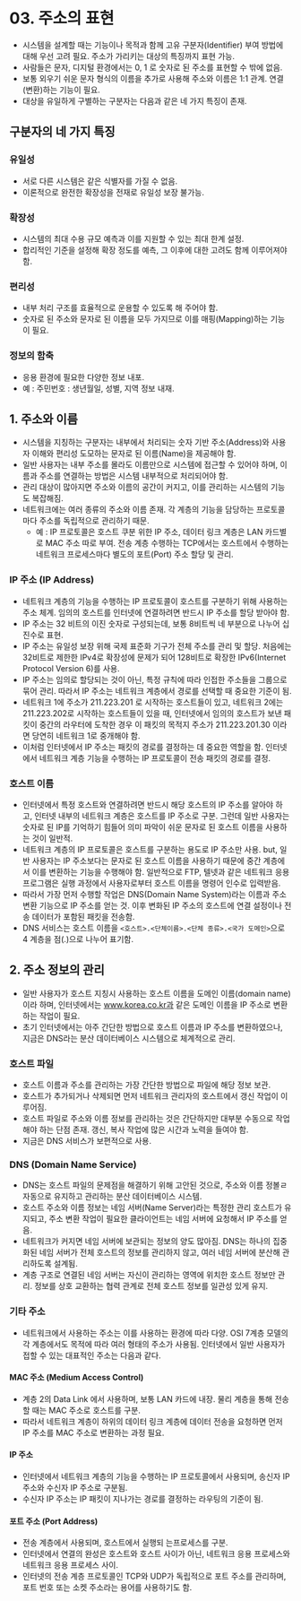 # 03. 주소의 표현
- 시스템을 설계할 때는 기능이나 목적과 함께 고유 구분자(Identifier) 부여 방법에 대해 우선 고려 필요. 주소가 가리키는 대상의 특징까지 표현 가능. 
- 사람들은 문자, 디지털 환경에서는 0, 1 로 숫자로 된 주소를 표현할 수 밖에 없음.
- 보통 외우기 쉬운 문자 형식의 이름을 추가로 사용해 주소와 이름은 1:1 관계. 연결(변환)하는 기능이 필요. 
- 대상을 유일하게 구별하는 구분자는 다음과 같은 네 가지 특징이 존재.

## 구분자의 네 가지 특징
### 유일성
- 서로 다른 시스템은 같은 식별자를 가질 수 없음.
- 이론적으로 완전한 확장성을 전재로 유일성 보장 불가능.

### 확장성
- 시스템의 최대 수용 규모 예측과 이를 지원할 수 있는 최대 한계 설정.
- 합리적인 기준을 설정해 확장 정도를 예측, 그 이후에 대한 고려도 함께 이루어져야 함.

### 편리성
- 내부 처리 구조를 효율적으로 운용할 수 있도록 해 주어야 함.
- 숫자로 된 주소와 문자로 된 이름을 모두 가지므로 이를 매핑(Mapping)하는 기능이 필요.

### 정보의 함축
- 응용 환경에 필요한 다양한 정보 내포.
- 예 : 주민번호 : 생년월일, 성별, 지역 정보 내재.

## 1. 주소와 이름
- 시스템을 지칭하는 구분자는 내부에서 처리되는 숫자 기반 주소(Address)와 사용자 이해와 편리성 도모하는 문자로 된 이름(Name)을 제공해야 함.
- 일반 사용자는 내부 주소를 몰라도 이름만으로 시스템에 접근할 수 있어야 하며, 이름과 주소를 연결하는 방법은 시스템 내부적으로 처리되어야 함.
- 관리 대상이 많아지면 주소와 이름의 공간이 커지고, 이를 관리하는 시스템의 기능도 복잡해짐.
- 네트워크에는 여러 종류의 주소와 이름 존재. 각 계층의 기능을 담당하는 프로토콜마다 주소를 독립적으로 관리하기 때문.
  - 예 : IP 프로토콜은 호스트 쿠분 위한 IP 주소, 데이터 링크 계층은 LAN 카드별로 MAC 주소 따로 부여. 전송 계층 수행하는 TCP에서는 호스트에서
        수행하는 네트워크 프로세스마다 별도의 포트(Port) 주소 할당 및 관리.

### IP 주소 (IP Address)
- 네트워크 계층의 기능을 수행하는 IP 프로토콜이 호스트를 구분하기 위해 사용하는 주소 체계. 임의의 호스트를 인터넷에 연결하려면 반드시 IP 주소를 할당
받아야 함.
- IP 주소는 32 비트의 이진 숫자로 구성되는데, 보통 8비트씩 네 부분으로 나누어 십진수로 표현.
- IP 주소는 유일성 보장 위해 국제 표준화 기구가 전체 주소를 관리 및 할당. 처음에는 32비트로 제한한 IPv4로 확장성에 문제가 되어 128비트로 확장한
IPv6(Internet Protocol Version 6)를 사용.
- IP 주소는 임의로 할당되는 것이 아닌, 특정 규칙에 따라 인접한 주소들을 그룹으로 묶어 관리. 따라서 IP 주소는 네트워크 계층에서 경로를 선택할 때 중요한
기준이 됨.
- 네트워크 1에 주소가 211.223.201 로 시작하는 호스트들이 있고, 네트워크 2에는 211.223.202로 시작하는 호스트들이 있을 때, 인터넷에서 임의의
호스트가 보낸 패킷이 중간의 라우터에 도착한 경우 이 패킷의 목적지 주소가 211.223.201.30 이라면 당연히 네트워크 1로 중개해야 함.
- 이처럼 인터넷에서 IP 주소는 패킷의 경로를 결정하는 데 중요한 역할을 함. 인터넷에서 네트워크 계층 기능을 수행하는 IP 프로토콜이 전송 패킷의 경로를
결정.

### 호스트 이름
- 인터넷에서 특정 호스트와 연결하려면 반드시 해당 호스트의 IP 주소를 알아야 하고, 인터넷 내부의 네트워크 계층은 호스트를 IP 주소로 구분. 그런데 일반 
사용자는 숫자로 된 IP를 기억하기 힘들어 의미 파악이 쉬운 문자로 된 호스트 이름을 사용하는 것이 일반적.
- 네트워크 계층의 IP 프로토콜은 호스트를 구분하는 용도로 IP 주소만 사용. but, 일반 사용자는 IP 주소보다는 문자로 된 호스트 이름을 사용하기 때문에
중간 계층에서 이를 변환하는 기능을 수행해야 함. 일반적으로 FTP, 텔넷과 같은 네트워크 응용 프로그램은 실행 과정에서 사용자로부터 호스트 이름을 명령어 인수로
입력받음.
- 따라서 가장 먼저 수행할 작업은 DNS(Domain Name System)라는 이름과 주소 변환 기능으로 IP 주소를 얻는 것. 이후 변화된 IP 주소의 호스트에 연결
설정이나 전송 데이터가 포함된 패킷을 전송함.
- DNS 서비스는 호스트 이름을 `<호스트>.<단체이름>.<단체 종류>.<국가 도메인>`으로 4 계층을 점(.)으로 나누어 표기함.

## 2. 주소 정보의 관리
- 일반 사용자가 호스트 지칭시 사용하는 호스트 이름을 도메인 이름(domain name)이라 하며, 인터넷에서는 www.korea.co.kr과 같은 도메인 이름을 IP 주소로
변환하는 작업이 필요.
- 초기 인터넷에서는 아주 간단한 방법으로 호스트 이름과 IP 주소를 변환하였으나, 지금은 DNS라는 분산 데이터베이스 시스템으로 체계적으로 관리.

### 호스트 파일
- 호스트 이름과 주소를 관리하는 가장 간단한 방법으로 파일에 해당 정보 보관.
- 호스트가 추가되거나 삭제되면 먼저 네트워크 관리자의 호스트에서 갱신 작업이 이루어짐. 
- 호스트 파일로 주소와 이름 정보를 관리하는 것은 간단하지만 대부분 수동으로 작업해야 하는 단점 존재. 갱신, 복사 작업에 많은 시간과 노력을 들여야 함.
- 지금은 DNS 서비스가 보편적으로 사용.

### DNS (Domain Name Service)
- DNS는 호스트 파일의 문제점을 해결하기 위해 고안된 것으로, 주소와 이름 정볼ㄹ 자동으로 유지하고 관리하는 분산 데이터베이스 시스템.
- 호스트 주소와 이름 정보는 네임 서버(Name Server)라는 특정한 관리 호스트가 유지되고, 주소 변환 작업이 필요한 클라이언트는 네임 서버에 요청해서
IP 주소를 얻음.
- 네트워크가 커지면 네임 서버에 보관되는 정보의 양도 많아짐. DNS는 하나의 집중화된 네임 서버가 전체 호스트의 정보를 관리하지 않고, 여러 네임 서버에 분산해
관리하도록 설계됨.
- 계층 구조로 연결된 네임 서버는 자신이 관리하는 영역에 위치한 호스트 정보만 관리. 정보를 상호 교환하는 협력 관계로 전체 호스트 정보를 일관성 있게 유지.

### 기타 주소
- 네트워크에서 사용하는 주소는 이를 사용하는 환경에 따라 다양. OSI 7계층 모델의 각 계층에서도 목적에 따라 여러 형태의 주소가 사용됨. 인터넷에서 일반
사용자가 접할 수 있는 대표적인 주소는 다음과 같다.

#### MAC 주소 (Medium Access Control)
- 계층 2의 Data Link 에서 사용하며, 보통 LAN 카드에 내장. 물리 계층을 통해 전송할 때는 MAC 주소로 호스트를 구분.
- 따라서 네트워크 계층이 하위의 데이터 링크 계층에 데이터 전송을 요청하면 먼저 IP 주소를 MAC 주소로 변환하는 과정 필요.

#### IP 주소
- 인터넷에서 네트워크 계층의 기능을 수행하는 IP 프로토콜에서 사용되며, 송신자 IP 주소와 수신자 IP 주소로 구분됨.
- 수신자 IP 주소는 IP 패킷이 지나가는 경로를 결정하는 라우팅의 기준이 됨.

#### 포트 주소 (Port Address)
- 전송 계층에서 사용되며, 호스트에서 실행되 는프로세스를 구분.
- 인터넷에서 연결의 완성은 호스트와 호스트 사이가 아닌, 네트워크 응용 프로세스와 네트워크 응용 프로세스 사이.
- 인터넷의 전송 계층 프로토콜인 TCP와 UDP가 독립적으로 포트 주소를 관리하며, 포트 번호 또는 소켓 주소라는 용어를 사용하기도 함.
